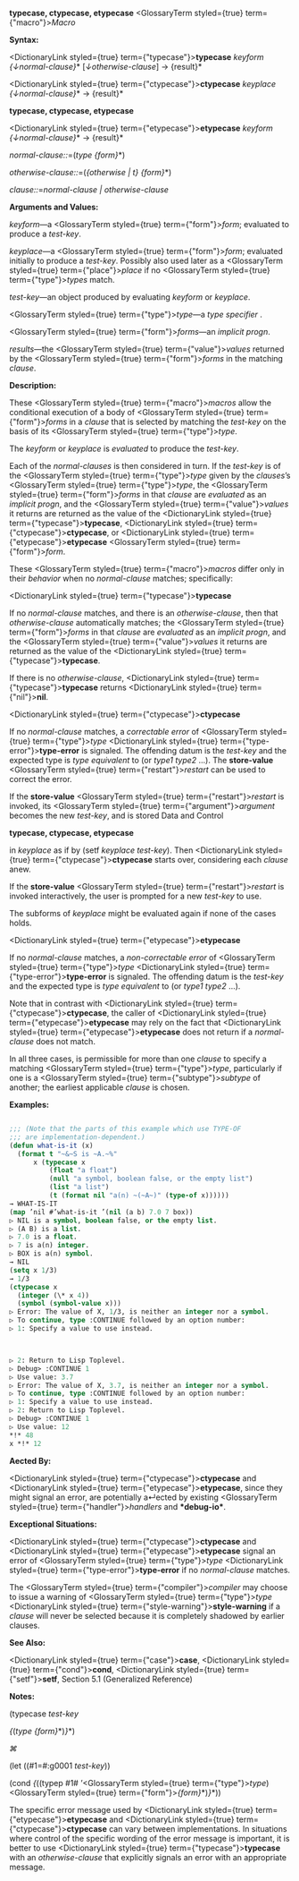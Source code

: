 **typecase, ctypecase, etypecase** <GlossaryTerm styled={true} term={"macro"}><i>Macro</i></GlossaryTerm> 



**Syntax:** 



<DictionaryLink styled={true} term={"typecase"}><b>typecase</b></DictionaryLink> *keyform \{↓normal-clause\}*\* [*↓otherwise-clause*] → \{result\}\* 



<DictionaryLink styled={true} term={"ctypecase"}><b>ctypecase</b></DictionaryLink> *keyplace \{↓normal-clause\}*\* → \{result\}\* 















**typecase, ctypecase, etypecase** 



<DictionaryLink styled={true} term={"etypecase"}><b>etypecase</b></DictionaryLink> *keyform \{↓normal-clause\}*\* → \{result\}\* 



*normal-clause::*=(*type \{form\}*\*) 



*otherwise-clause::*=(*\{otherwise | t\} \{form\}*\*) 



*clause::*=*normal-clause | otherwise-clause* 



**Arguments and Values:** 



*keyform*—a <GlossaryTerm styled={true} term={"form"}><i>form</i></GlossaryTerm>; evaluated to produce a *test-key*. 



*keyplace*—a <GlossaryTerm styled={true} term={"form"}><i>form</i></GlossaryTerm>; evaluated initially to produce a *test-key*. Possibly also used later as a <GlossaryTerm styled={true} term={"place"}><i>place</i></GlossaryTerm> if no <GlossaryTerm styled={true} term={"type"}><i>types</i></GlossaryTerm> match. 



*test-key*—an object produced by evaluating *keyform* or *keyplace*. 



<GlossaryTerm styled={true} term={"type"}><i>type</i></GlossaryTerm>—a *type specifier* . 



<GlossaryTerm styled={true} term={"form"}><i>forms</i></GlossaryTerm>—an *implicit progn*. 



*results*—the <GlossaryTerm styled={true} term={"value"}><i>values</i></GlossaryTerm> returned by the <GlossaryTerm styled={true} term={"form"}><i>forms</i></GlossaryTerm> in the matching *clause*. 



**Description:** 



These <GlossaryTerm styled={true} term={"macro"}><i>macros</i></GlossaryTerm> allow the conditional execution of a body of <GlossaryTerm styled={true} term={"form"}><i>forms</i></GlossaryTerm> in a *clause* that is selected by matching the *test-key* on the basis of its <GlossaryTerm styled={true} term={"type"}><i>type</i></GlossaryTerm>. 



The *keyform* or *keyplace* is *evaluated* to produce the *test-key*. 



Each of the *normal-clauses* is then considered in turn. If the *test-key* is of the <GlossaryTerm styled={true} term={"type"}><i>type</i></GlossaryTerm> given by the *clauses*’s <GlossaryTerm styled={true} term={"type"}><i>type</i></GlossaryTerm>, the <GlossaryTerm styled={true} term={"form"}><i>forms</i></GlossaryTerm> in that *clause* are *evaluated* as an *implicit progn*, and the <GlossaryTerm styled={true} term={"value"}><i>values</i></GlossaryTerm> it returns are returned as the value of the <DictionaryLink styled={true} term={"typecase"}><b>typecase</b></DictionaryLink>, <DictionaryLink styled={true} term={"ctypecase"}><b>ctypecase</b></DictionaryLink>, or <DictionaryLink styled={true} term={"etypecase"}><b>etypecase</b></DictionaryLink> <GlossaryTerm styled={true} term={"form"}><i>form</i></GlossaryTerm>. 



These <GlossaryTerm styled={true} term={"macro"}><i>macros</i></GlossaryTerm> differ only in their *behavior* when no *normal-clause* matches; specifically: 



<DictionaryLink styled={true} term={"typecase"}><b>typecase</b></DictionaryLink> 



If no *normal-clause* matches, and there is an *otherwise-clause*, then that *otherwise-clause* automatically matches; the <GlossaryTerm styled={true} term={"form"}><i>forms</i></GlossaryTerm> in that *clause* are *evaluated* as an *implicit progn*, and the <GlossaryTerm styled={true} term={"value"}><i>values</i></GlossaryTerm> it returns are returned as the value of the <DictionaryLink styled={true} term={"typecase"}><b>typecase</b></DictionaryLink>. 



If there is no *otherwise-clause*, <DictionaryLink styled={true} term={"typecase"}><b>typecase</b></DictionaryLink> returns <DictionaryLink styled={true} term={"nil"}><b>nil</b></DictionaryLink>. 



<DictionaryLink styled={true} term={"ctypecase"}><b>ctypecase</b></DictionaryLink> 



If no *normal-clause* matches, a *correctable error* of <GlossaryTerm styled={true} term={"type"}><i>type</i></GlossaryTerm> <DictionaryLink styled={true} term={"type-error"}><b>type-error</b></DictionaryLink> is signaled. The offending datum is the *test-key* and the expected type is *type equivalent* to (or *type1 type2* ...). The **store-value** <GlossaryTerm styled={true} term={"restart"}><i>restart</i></GlossaryTerm> can be used to correct the error. 



If the **store-value** <GlossaryTerm styled={true} term={"restart"}><i>restart</i></GlossaryTerm> is invoked, its <GlossaryTerm styled={true} term={"argument"}><i>argument</i></GlossaryTerm> becomes the new *test-key*, and is stored Data and Control 











**typecase, ctypecase, etypecase** 



in *keyplace* as if by (setf *keyplace test-key*). Then <DictionaryLink styled={true} term={"ctypecase"}><b>ctypecase</b></DictionaryLink> starts over, considering each *clause* anew. 



If the **store-value** <GlossaryTerm styled={true} term={"restart"}><i>restart</i></GlossaryTerm> is invoked interactively, the user is prompted for a new *test-key* to use. 



The subforms of *keyplace* might be evaluated again if none of the cases holds. 



<DictionaryLink styled={true} term={"etypecase"}><b>etypecase</b></DictionaryLink> 



If no *normal-clause* matches, a *non-correctable error* of <GlossaryTerm styled={true} term={"type"}><i>type</i></GlossaryTerm> <DictionaryLink styled={true} term={"type-error"}><b>type-error</b></DictionaryLink> is signaled. The offending datum is the *test-key* and the expected type is *type equivalent* to (or *type1 type2* ...). 



Note that in contrast with <DictionaryLink styled={true} term={"ctypecase"}><b>ctypecase</b></DictionaryLink>, the caller of <DictionaryLink styled={true} term={"etypecase"}><b>etypecase</b></DictionaryLink> may rely on the fact that <DictionaryLink styled={true} term={"etypecase"}><b>etypecase</b></DictionaryLink> does not return if a *normal-clause* does not match. 



In all three cases, is permissible for more than one *clause* to specify a matching <GlossaryTerm styled={true} term={"type"}><i>type</i></GlossaryTerm>, particularly if one is a <GlossaryTerm styled={true} term={"subtype"}><i>subtype</i></GlossaryTerm> of another; the earliest applicable *clause* is chosen. 



**Examples:**
```lisp

;;; (Note that the parts of this example which use TYPE-OF 
;;; are implementation-dependent.) 
(defun what-is-it (x) 
  (format t "~&~S is ~A.~%" 
	  x (typecase x 
	      (float "a float") 
	      (null "a symbol, boolean false, or the empty list") 
	      (list "a list") 
	      (t (format nil "a(n) ~(~A~)" (type-of x)))))) 
→ WHAT-IS-IT 
(map ’nil #’what-is-it ’(nil (a b) 7.0 7 box)) 
▷ NIL is a symbol, boolean false, or the empty list. 
▷ (A B) is a list. 
▷ 7.0 is a float. 
▷ 7 is a(n) integer. 
▷ BOX is a(n) symbol. 
→ NIL 
(setq x 1/3) 
→ 1/3 
(ctypecase x 
  (integer (\* x 4)) 
  (symbol (symbol-value x))) 
▷ Error: The value of X, 1/3, is neither an integer nor a symbol. 
▷ To continue, type :CONTINUE followed by an option number: 
▷ 1: Specify a value to use instead. 



▷ 2: Return to Lisp Toplevel. 
▷ Debug> :CONTINUE 1 
▷ Use value: 3.7 
▷ Error: The value of X, 3.7, is neither an integer nor a symbol. 
▷ To continue, type :CONTINUE followed by an option number: 
▷ 1: Specify a value to use instead. 
▷ 2: Return to Lisp Toplevel. 
▷ Debug> :CONTINUE 1 
▷ Use value: 12 
*!* 48 
x *!* 12 

```
**Aected By:** 



<DictionaryLink styled={true} term={"ctypecase"}><b>ctypecase</b></DictionaryLink> and <DictionaryLink styled={true} term={"etypecase"}><b>etypecase</b></DictionaryLink>, since they might signal an error, are potentially a↵ected by existing <GlossaryTerm styled={true} term={"handler"}><i>handlers</i></GlossaryTerm> and **\*debug-io\***. 



**Exceptional Situations:** 



<DictionaryLink styled={true} term={"ctypecase"}><b>ctypecase</b></DictionaryLink> and <DictionaryLink styled={true} term={"etypecase"}><b>etypecase</b></DictionaryLink> signal an error of <GlossaryTerm styled={true} term={"type"}><i>type</i></GlossaryTerm> <DictionaryLink styled={true} term={"type-error"}><b>type-error</b></DictionaryLink> if no *normal-clause* matches. 



The <GlossaryTerm styled={true} term={"compiler"}><i>compiler</i></GlossaryTerm> may choose to issue a warning of <GlossaryTerm styled={true} term={"type"}><i>type</i></GlossaryTerm> <DictionaryLink styled={true} term={"style-warning"}><b>style-warning</b></DictionaryLink> if a *clause* will never be selected because it is completely shadowed by earlier clauses. 



**See Also:** 



<DictionaryLink styled={true} term={"case"}><b>case</b></DictionaryLink>, <DictionaryLink styled={true} term={"cond"}><b>cond</b></DictionaryLink>, <DictionaryLink styled={true} term={"setf"}><b>setf</b></DictionaryLink>, Section 5.1 (Generalized Reference) 



**Notes:** 



(typecase *test-key* 



*\{*(*type \{form\}*\*)*\}*\*) 



*⌘* 



(let ((#1=#:g0001 *test-key*)) 



(cond *\{*((typep #1# ’<GlossaryTerm styled={true} term={"type"}><i>type</i></GlossaryTerm>) <GlossaryTerm styled={true} term={"form"}><i>\{form\}</i></GlossaryTerm>\*)*\}*\*)) 



The specific error message used by <DictionaryLink styled={true} term={"etypecase"}><b>etypecase</b></DictionaryLink> and <DictionaryLink styled={true} term={"ctypecase"}><b>ctypecase</b></DictionaryLink> can vary between implementations. In situations where control of the specific wording of the error message is important, it is better to use <DictionaryLink styled={true} term={"typecase"}><b>typecase</b></DictionaryLink> with an *otherwise-clause* that explicitly signals an error with an appropriate message. 



